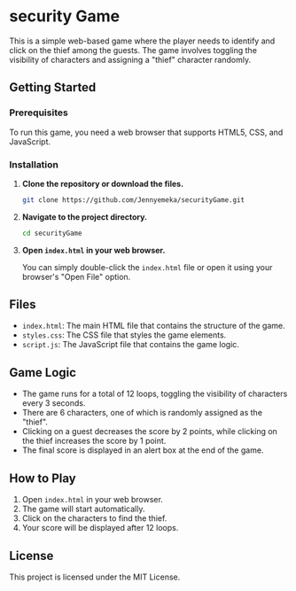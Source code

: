 
# security Game


This is a simple web-based game where the player needs to identify and click on the thief among the guests. The game involves toggling the visibility of characters and assigning a "thief" character randomly.


## Getting Started


### Prerequisites


To run this game, you need a web browser that supports HTML5, CSS, and JavaScript.


### Installation


1. **Clone the repository or download the files.**


   ```bash
   git clone https://github.com/Jennyemeka/securityGame.git
   ```


2. **Navigate to the project directory.**


   ```bash
   cd securityGame
   ```


3. **Open `index.html` in your web browser.**


   You can simply double-click the `index.html` file or open it using your browser's "Open File" option.


## Files


- `index.html`: The main HTML file that contains the structure of the game.
- `styles.css`: The CSS file that styles the game elements.
- `script.js`: The JavaScript file that contains the game logic.


## Game Logic


- The game runs for a total of 12 loops, toggling the visibility of characters every 3 seconds.
- There are 6 characters, one of which is randomly assigned as the "thief".
- Clicking on a guest decreases the score by 2 points, while clicking on the thief increases the score by 1 point.
- The final score is displayed in an alert box at the end of the game.


## How to Play


1. Open `index.html` in your web browser.
2. The game will start automatically.
3. Click on the characters to find the thief.
4. Your score will be displayed after 12 loops.


## License


This project is licensed under the MIT License.

